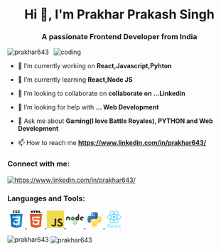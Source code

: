 <h1 align="center">Hi 👋, I'm Prakhar Prakash Singh</h1>
<h3 align="center">A passionate Frontend Developer from India</h3>
<img align = "right" alt = "coding" width = "400" src = "https://rajacepat.com/assets/frontend/img/webdev.gif">

<p align="left"> <img src="https://komarev.com/ghpvc/?username=prakhar643&label=Profile%20views&color=0e75b6&style=flat" alt="prakhar643" /> </p>

- 🔭 I’m currently working on **React,Javascript,Pyhton**

- 🌱 I’m currently learning **React,Node JS**

- 👯 I’m looking to collaborate on **collaborate on ...Linkedin**

- 🤝 I’m looking for help with **... Web Development**

- 💬 Ask me about **Gaming(I love Battle Royales), PYTHON and Web Development**

- 📫 How to reach me **https://www.linkedin.com/in/prakhar643/**

<h3 align="left">Connect with me:</h3>
<p align="left">
<a href="https://linkedin.com/in/https://www.linkedin.com/in/prakhar643/" target="blank"><img align="center" src="https://raw.githubusercontent.com/rahuldkjain/github-profile-readme-generator/master/src/images/icons/Social/linked-in-alt.svg" alt="https://www.linkedin.com/in/prakhar643/" height="30" width="40" /></a>
</p>

<h3 align="left">Languages and Tools:</h3>
<p align="left"> <a href="https://www.w3schools.com/css/" target="_blank" rel="noreferrer"> <img src="https://raw.githubusercontent.com/devicons/devicon/master/icons/css3/css3-original-wordmark.svg" alt="css3" width="40" height="40"/> </a> <a href="https://www.w3.org/html/" target="_blank" rel="noreferrer"> <img src="https://raw.githubusercontent.com/devicons/devicon/master/icons/html5/html5-original-wordmark.svg" alt="html5" width="40" height="40"/> </a> <a href="https://developer.mozilla.org/en-US/docs/Web/JavaScript" target="_blank" rel="noreferrer"> <img src="https://raw.githubusercontent.com/devicons/devicon/master/icons/javascript/javascript-original.svg" alt="javascript" width="40" height="40"/> </a> <a href="https://nodejs.org" target="_blank" rel="noreferrer"> <img src="https://raw.githubusercontent.com/devicons/devicon/master/icons/nodejs/nodejs-original-wordmark.svg" alt="nodejs" width="40" height="40"/> </a> <a href="https://www.python.org" target="_blank" rel="noreferrer"> <img src="https://raw.githubusercontent.com/devicons/devicon/master/icons/python/python-original.svg" alt="python" width="40" height="40"/> </a> <a href="https://reactjs.org/" target="_blank" rel="noreferrer"> <img src="https://raw.githubusercontent.com/devicons/devicon/master/icons/react/react-original-wordmark.svg" alt="react" width="40" height="40"/> </a> </p>

<p><img align="left" src="https://github-readme-stats.vercel.app/api/top-langs?username=prakhar643&show_icons=true&locale=en&layout=compact" alt="prakhar643" /></p>

<p>&nbsp;<img align="center" src="https://github-readme-stats.vercel.app/api?username=prakhar643&show_icons=true&locale=en" alt="prakhar643" /></p>
